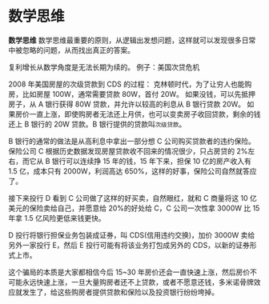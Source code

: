 # 数学思维

**数学思维**
数学思维最重要的原则，从逻辑出发想问题，这样就可以发现很多日常中被忽略的问题，从而找出真正的答案。

复利增长从数学角度是无法长期为续的。
例子：美国次贷危机

2008 年美国房屋的次级贷款到 CDS 的过程：
克林顿时代，为了让穷人也能购房，比如房屋 100W，通常需要贷款 80W，首付 20W。 如果没钱，可以先抵押房子，从 A 银行获得 80W 贷款，并允许以较高的利息从 B 银行贷款 20W。
如果房价一直上涨，即使购房者无法还上月供，也可以变卖房子收回贷款，剩余的钱还上 B 银行的 20W 贷款。B 银行提供的贷款叫`次级贷款`。

B 银行的通常的做法是从高利息中拿出一部分想 C 公司购买贷款者的违约保险。保险公司 C 根据历史数据发现房屋贷款收不回来的情况很少，只占房贷的 2%左右，而它从 B 银行可以连续挣 15 年的钱，15 年下来，担保 10 亿的房产收入有 1.5 亿，成本只有 2000W，利润高达 650%，这样的好事，保险公司自然就答应了。

接下来投行 D 看到 C 公司做了这样的好买卖，自然眼红，就和 C 商量将这 10 亿美元的保险卖给自己，并愿意给 20%的好处给 C，C 公司一次性拿 3000W 比 15 年拿 1.5 亿风险更低来钱更快。

D 投行将银行担保业务包装成证券，叫 CDS(信用违约交换)，加价 3000W 卖给另外一家投行 E，然后 E 投行可能有将该业务打包成另外的 CDS，以新的证券形式上市。

这个骗局的本质是大家都相信今后 15~30 年房价还会一直快速上涨，然后房价不可能永远快速上涨，一旦大量购房者还不上贷款，或者不愿意还钱，多米诺骨牌效应就发生了，给这些购房者提供贷款和保险以及投资银行纷纷垮掉。
